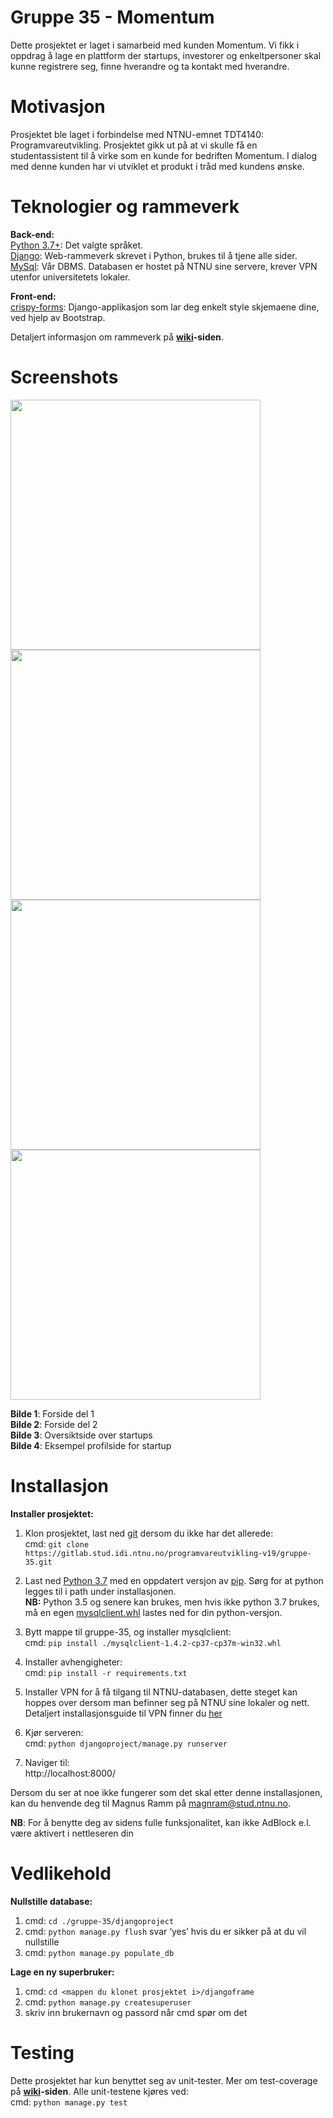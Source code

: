 # Gruppe 35 - Momentum  
  
Dette prosjektet er laget i samarbeid med kunden Momentum. Vi fikk i oppdrag å lage en plattform der startups, investorer og enkeltpersoner skal kunne registrere seg, finne hverandre og ta kontakt med hverandre.
  
# Motivasjon

Prosjektet ble laget i forbindelse med NTNU-emnet TDT4140: Programvareutvikling. Prosjektet gikk ut på at vi skulle få en studentassistent til å virke som en kunde for bedriften Momentum. I dialog med denne kunden har vi utviklet et produkt i tråd med kundens ønske. 
  
# Teknologier og rammeverk  
**Back-end:**  
[Python 3.7+](https://www.python.org/): Det valgte språket.  
[Django](https://www.djangoproject.com/): Web-rammeverk skrevet i Python, brukes til å tjene alle sider.  
[MySql](https://www.mysql.com/): Vår DBMS. Databasen er hostet på NTNU sine servere, krever VPN utenfor universitetets lokaler.  
  
**Front-end:**  
[crispy-forms](https://django-crispy-forms.readthedocs.io/): Django-applikasjon som lar deg enkelt style skjemaene dine, ved hjelp av Bootstrap.

Detaljert informasjon om rammeverk på **[wiki](https://gitlab.stud.idi.ntnu.no/programvareutvikling-v19/gruppe-35/wikis/home)-siden**.
  
# Screenshots
<img src="https://gitlab.stud.idi.ntnu.no/programvareutvikling-v19/gruppe-35/raw/master/screenshots/intro.PNG" width="400">
<img src="https://gitlab.stud.idi.ntnu.no/programvareutvikling-v19/gruppe-35/raw/master/screenshots/forside.PNG" width="400">
<img src="https://gitlab.stud.idi.ntnu.no/programvareutvikling-v19/gruppe-35/raw/master/screenshots/startups.PNG" width="400">
<img src="https://gitlab.stud.idi.ntnu.no/programvareutvikling-v19/gruppe-35/raw/master/screenshots/adgogo.PNG" width="400">  
  

**Bilde 1**: Forside del 1  
**Bilde 2**: Forside del 2  
**Bilde 3**: Oversiktside over startups  
**Bilde 4**: Eksempel profilside for startup  

# Installasjon

**Installer prosjektet:**  
1. Klon prosjektet, last ned [git](https://git-scm.com/downloads) dersom du ikke har det allerede:  
cmd: `git clone https://gitlab.stud.idi.ntnu.no/programvareutvikling-v19/gruppe-35.git`  
  
2. Last ned [Python 3.7](https://www.python.org/downloads) med en oppdatert versjon av [pip](https://pip.pypa.io/en/stable/installing/#upgrading-pip). Sørg for at python legges til i path under installasjonen.  
**NB:** Python 3.5 og senere kan brukes, men hvis ikke python 3.7 brukes, må en egen [mysqlclient.whl](https://www.lfd.uci.edu/~gohlke/pythonlibs/#mysqlclient) lastes ned for din python-versjon.  

3. Bytt mappe til gruppe-35, og installer mysqlclient:  
cmd: `pip install ./mysqlclient-1.4.2-cp37-cp37m-win32.whl`  
  
4. Installer avhengigheter:   
cmd: `pip install -r requirements.txt`  
  
5. Installer VPN for å få tilgang til NTNU-databasen, dette steget kan hoppes over dersom man befinner seg på NTNU sine lokaler og nett.  
Detaljert installasjonsguide til VPN finner du [her](https://innsida.ntnu.no/wiki/-/wiki/Norsk/Installere+VPN)
  
6. Kjør serveren:  
cmd: `python djangoproject/manage.py runserver`  
  
7. Naviger til:  
http://localhost:8000/   
  
Dersom du ser at noe ikke fungerer som det skal etter denne installasjonen, kan du henvende deg til Magnus Ramm på magnram@stud.ntnu.no.  
  
**NB**: For å benytte deg av sidens fulle funksjonalitet, kan ikke AdBlock e.l. være aktivert i nettleseren din  

# Vedlikehold

**Nullstille database:**
1. cmd: `cd ./gruppe-35/djangoproject`
2. cmd: `python manage.py flush`
svar ‘yes’ hvis du er sikker på at du vil nullstille  
3. cmd: `python manage.py populate_db`
  
**Lage en ny superbruker:**
1. cmd: `cd <mappen du klonet prosjektet i>/djangoframe`
2. cmd: `python manage.py createsuperuser`
3. skriv inn brukernavn og passord når cmd spør om det
  

# Testing

Dette prosjektet har kun benyttet seg av unit-tester. Mer om test-coverage på **[wiki](https://gitlab.stud.idi.ntnu.no/programvareutvikling-v19/gruppe-35/wikis/home)-siden**. Alle unit-testene kjøres ved:  
cmd: `python manage.py test`
